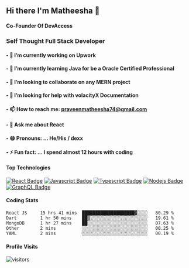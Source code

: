 ## Hi there I'm Matheesha 👋
#### Co-Founder Of DevAccess
### Self Thought Full Stack Developer

#### - 🔭 I’m currently working on Upwork
#### - 🌱 I’m currently learning Java for be a Oracle Certified Professional
#### - 👯 I’m looking to collaborate on any MERN project
#### - 🤔 I’m looking for help with volacityX Documentation
#### - 📫 How to reach me: praveenmatheesha74@gmail.com
#### - 💬 Ask me about React 
#### - 😄 Pronouns: ... He/His / dexx
#### - ⚡ Fun fact: ... I spend almost 12 hours with coding


#### Top Technologies

<!-- TODO: Make technologies links takes you to repositories -->

[![React Badge](https://img.shields.io/badge/-React-61DBFB?style=for-the-badge&labelColor=black&logo=react&logoColor=61DBFB)](#) [![Javascript Badge](https://img.shields.io/badge/-Javascript-F0DB4F?style=for-the-badge&labelColor=black&logo=javascript&logoColor=F0DB4F)](#) [![Typescript Badge](https://img.shields.io/badge/-Typescript-007acc?style=for-the-badge&labelColor=black&logo=typescript&logoColor=007acc)](#) [![Nodejs Badge](https://img.shields.io/badge/-Nodejs-3C873A?style=for-the-badge&labelColor=black&logo=node.js&logoColor=3C873A)](#) [![GraphQL Badge](https://img.shields.io/badge/-GraphQl-e535ab?style=for-the-badge&labelColor=black&logo=node.js&logoColor=e535ab)](#)

#### Coding Stats

<!--START_SECTION:waka-->
```text
React JS     15 hrs 41 mins  ████████████████████▓░░░░   80.29 % 
Dart         1 hr 50 mins    ██▒░░░░░░░░░░░░░░░░░░░░░░   19.61 % 
MongoDB      1 hr 27 mins    ██░░░░░░░░░░░░░░░░░░░░░░░   07.63 % 
Other        2 mins          ░░░░░░░░░░░░░░░░░░░░░░░░░   00.25 % 
YAML         2 mins          ░░░░░░░░░░░░░░░░░░░░░░░░░   00.19 % 
```
<!--END_SECTION:waka-->

#### Profile Visits 

![visitors](https://visitor-badge.glitch.me/badge?page_id=praveen-47.praveen-47)

